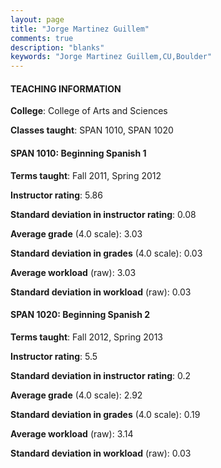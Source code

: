 ```yaml
---
layout: page
title: "Jorge Martinez Guillem" 
comments: true
description: "blanks"
keywords: "Jorge Martinez Guillem,CU,Boulder"
---
```

<head>
<script src="https://ajax.googleapis.com/ajax/libs/jquery/2.1.3/jquery.min.js"></script>
<script src="https://dl.dropboxusercontent.com/s/pc42nxpaw1ea4o9/highcharts.js?dl=0"></script>
<!-- <script src="../assets/js/highcharts.js"></script> -->
<style type="text/css">@font-face {
	font-family: "Bebas Neue";
	src: url(https://www.filehosting.org/file/details/544349/BebasNeue Regular.otf) format("opentype");
	}
	h1.Bebas { 
		font-family: "Bebas Neue", Verdana, Tahoma;
	}
</style>
</head>
	   
#### TEACHING INFORMATION

**College**: College of Arts and Sciences

**Classes taught**: SPAN 1010, SPAN 1020

#### SPAN 1010: Beginning Spanish 1

**Terms taught**: Fall 2011, Spring 2012

**Instructor rating**: 5.86

**Standard deviation in instructor rating**: 0.08

**Average grade** (4.0 scale): 3.03

**Standard deviation in grades** (4.0 scale): 0.03

**Average workload** (raw): 3.03

**Standard deviation in workload** (raw): 0.03

#### SPAN 1020: Beginning Spanish 2

**Terms taught**: Fall 2012, Spring 2013

**Instructor rating**: 5.5

**Standard deviation in instructor rating**: 0.2

**Average grade** (4.0 scale): 2.92

**Standard deviation in grades** (4.0 scale): 0.19

**Average workload** (raw): 3.14

**Standard deviation in workload** (raw): 0.03

